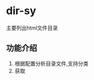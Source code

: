 # dir-sy
主要列出html文件目录

## 功能介绍
1. 根据配置分析目录文件,支持分类
2. 获取<title>标签中的内容为显示内容

## 后续优化
1. 不仅仅只分析html
2. 界面？
